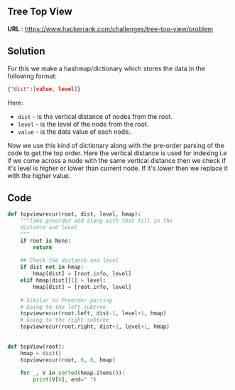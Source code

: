 ## Tree Top View

__URL__:: https://www.hackerrank.com/challenges/tree-top-view/problem

## Solution

For this we make a hashmap/dictionary which stores the data in the following format:

```json
{"dist":[value, level]}
```

Here:
* `dist` - is the vertical distance of nodes from the root.
* `level` - is the level of the node from the root.
* `value` - is the data value of each node.

Now we use this kind of dictionary along with the pre-order parsing of the code to get the top order. Here the vertical distance is used for indexing i.e if we come across a node with the same vertical distance then we check if it's level is higher or lower than current node. If it's lower then we replace it with the higher value.



## Code

```python
def topviewrecur(root, dist, level, hmap):
    """Take preorder and along with that fill in the 
    distance and level
    """
    if root is None:
        return
    
    ## Check the distance and level
    if dist not in hmap:
        hmap[dist] = [root.info, level]
    elif hmap[dist][1] > level:
        hmap[dist] = [root.info, level]
    
    # Similar to Preorder parsing
    # Going to the left subtree
    topviewrecur(root.left, dist-1, level+1, hmap)
    # Going to the right subtree
    topviewrecur(root.right, dist+1, level+1, hmap)
    
    
def topView(root):
    hmap = dict()
    topviewrecur(root, 0, 0, hmap)
    
    for _, V in sorted(hmap.items()):
        print(V[0], end=" ")
    
```
